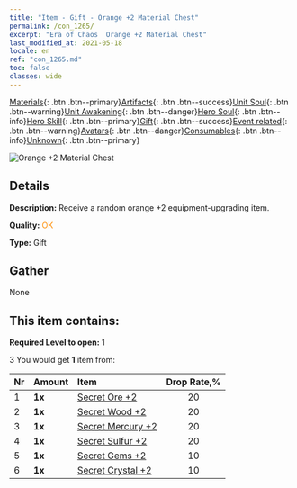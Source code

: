 ```yaml
---
title: "Item - Gift - Orange +2 Material Chest"
permalink: /con_1265/
excerpt: "Era of Chaos  Orange +2 Material Chest"
last_modified_at: 2021-05-18
locale: en
ref: "con_1265.md"
toc: false
classes: wide
---
```

 [Materials](/Items/){: .btn .btn--primary}[Artifacts](/Items/Artifacts/){: .btn .btn--success}[Unit Soul](/Items/UnitSoul/){: .btn .btn--warning}[Unit Awakening](/Items/UnitAwakening/){: .btn .btn--danger}[Hero Soul](/Items/HeroSoul/){: .btn .btn--info}[Hero Skill](/Items/HeroSkill/){: .btn .btn--primary}[Gift](/Items/Gift/){: .btn .btn--success}[Event related](/Items/Events/){: .btn .btn--warning}[Avatars](/Items/Avatars/){: .btn .btn--danger}[Consumables](/Items/Consumables/){: .btn .btn--info}[Unknown](/Items/Unknown/){: .btn .btn--primary}

 ![Orange +2 Material Chest](/images/t/i_304002.png)

## Details
 **Description:** Receive a random orange +2 equipment-upgrading item.

 **Quality:** <span style="color: #FF8C00">OK</span>

 **Type:** Gift

## Gather

  None

## This item contains:

 **Required Level to open:** 1

 3 You would get **1** item  from:

  | Nr | Amount |     Item    | Drop Rate,% |
  |:---|:-------|:------------|:---------:|
  | 1 |  **1x** | [Secret Ore +2](/Items/mat_75/) | 20 | 
  | 2 |  **1x** | [Secret Wood +2](/Items/mat_76/) | 20 | 
  | 3 |  **1x** | [Secret Mercury +2](/Items/mat_77/) | 20 | 
  | 4 |  **1x** | [Secret Sulfur +2](/Items/mat_78/) | 20 | 
  | 5 |  **1x** | [Secret Gems +2](/Items/mat_79/) | 10 | 
  | 6 |  **1x** | [Secret Crystal +2](/Items/mat_80/) | 10 | 
